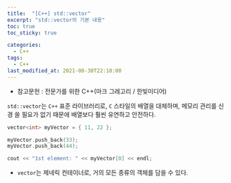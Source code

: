 ```yaml
---
title:  "[C++] std::vector"
excerpt: "std::vector의 기본 내용"
toc: true
toc_sticky: true

categories:
  - C++
tags:
  - C++
last_modified_at: 2021-08-30T22:18:00
---
```


* 참고문헌 : 전문가를 위한 C++(마크 그레고리 / 한빛미디어)

`std::vector`는 `C++` 표준 라이브러리로, `C` 스타일의 배열을 대체하며, 메모리 관리를 신경 쓸 필요가 없기 때문에 배열보다 훨씬 유연하고 안전하다.

```cpp
vector<int> myVector = { 11, 22 };

myVector.push_back(33);
myVector.push_back(44);

cout << "1st element: " << myVector[0] << endl;
```

* `vector`는 제네릭 컨테이너로, 거의 모든 종류의 객체를 담을 수 있다.